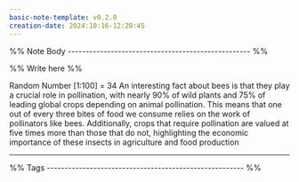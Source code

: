 ```yaml
---
basic-note-template: v0.2.0
creation-date: 2024:10:16-12:20:45
---
```


%% Note Body --------------------------------------------------- %%

%% Write here %%

Random Number [1:100] = 34
An interesting fact about bees is that they play a crucial role in pollination, with nearly 90% of wild plants and 75% of leading global crops depending on animal pollination. This means that one out of every three bites of food we consume relies on the work of pollinators like bees. Additionally, crops that require pollination are valued at five times more than those that do not, highlighting the economic importance of these insects in agriculture and food production




___

%% Tags ------------------------------------------------------- %%
